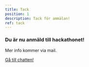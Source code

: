 ```yaml
---
title: Tack
position: 1
description: Tack för ammälan!
ref: tack
---
```

 
### Du är nu anmäld till hackathonet!

Mer info kommer via mail.

<a href="https://chat.civictech.se" style="button">Gå till chatten!</a>


